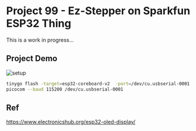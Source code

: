 # Project 99 - Ez-Stepper on Sparkfun ESP32 Thing

This is a work in progress...

## Project Demo

![setup](img/setup.drawio.png)

```bash
tinygo flash -target=esp32-coreboard-v2  -port=/dev/cu.usbserial-0001
picocom --baud 115200 /dev/cu.usbserial-0001
```

## Ref

https://www.electronicshub.org/esp32-oled-display/
